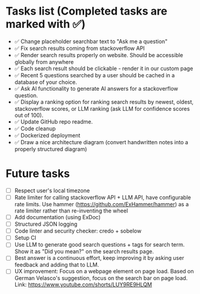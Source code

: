 # Tasks list (Completed tasks are marked with ✅)

- ✅ Change placeholder searchbar text to "Ask me a question"
- ✅ Fix search results coming from stackoverflow API
- ✅ Render search results properly on website. Should be accessible globally from anywhere
- ✅ Each search result should be clickable - render it in our custom page
- ✅ Recent 5 questions searched by a user should be cached in a database of your choice.
- ✅ Ask AI functionality to generate AI answers for a stackoverflow question.
- ✅ Display a ranking option for ranking search results by newest, oldest, stackoverflow scores, or LLM ranking (ask LLM for confidence scores out of 100).
- ✅ Update GitHub repo readme.
- ✅ Code cleanup
- ✅ Dockerized deployment
- ✅ Draw a nice architecture diagram (convert handwritten notes into a properly structured diagram)

# Future tasks
- [ ] Respect user's local timezone
- [ ] Rate limiter for calling stackoverflow API + LLM API, have configurable rate limits. Use hammer (https://github.com/ExHammer/hammer) as a rate limiter rather than re-inventing the wheel
- [ ] Add documentation (using ExDoc)
- [ ] Structured JSON logging
- [ ] Code linter and security checker: credo + sobelow
- [ ] Setup CI
- [ ] Use LLM to generate good search questions + tags for search term. Show it as "Did you mean?" on the search results page.
- [ ] Best answer is a continuous effort, keep improving it by asking user feedback and adding that to LLM.
- [ ] UX improvement: Focus on a webpage element on page load. Based on German Velasco's suggestion, focus on the search bar on page load. Link: https://www.youtube.com/shorts/LUY9RE9HLQM
